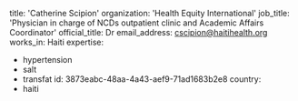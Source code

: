 title: 'Catherine Scipion'
organization: 'Health Equity International'
job_title: 'Physician in charge of NCDs outpatient clinic and Academic Affairs Coordinator'
official_title: Dr
email_address: cscipion@haitihealth.org
works_in: Haiti
expertise:
  - hypertension
  - salt
  - transfat
id: 3873eabc-48aa-4a43-aef9-71ad1683b2e8
country:
  - haiti
